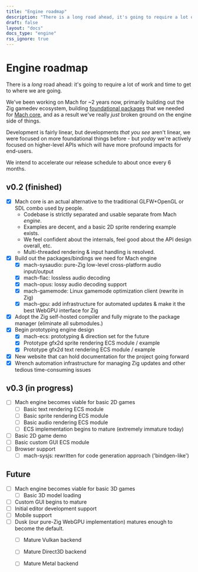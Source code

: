 ```yaml
---
title: "Engine roadmap"
description: "There is a long road ahead, it's going to require a lot of work to get to where we are going. Here's what we're focused on soon and in the future."
draft: false
layout: "docs"
docs_type: "engine"
rss_ignore: true
---
```


# Engine roadmap

There is a _long_ road ahead: it's going to require a lot of work and time to get to where we are going.

We've been working on Mach for ~2 years now, primarily building out the Zig gamedev ecosystem, building [foundational packages](../../pkg) that we needed for [Mach core](../../core), and as a result we've really _just_ broken ground on the engine side of things.

Development is fairly linear, but developments _that you see_ aren't linear, we were focused on more foundational things before - but _yoday_ we're actively focused on higher-level APIs which will have more profound impacts for end-users.

We intend to accelerate our release schedule to about once every 6 months.

## v0.2 (finished)

* [x] Mach core is an actual alternative to the traditional GLFW+OpenGL or SDL combo used by people.
  * Codebase is strictly separated and usable separate from Mach _engine_.
  * Examples are decent, and a basic 2D sprite rendering example exists.
  * We feel confident about the internals, feel good about the API design overall, etc.
  * Multi-threaded rendering & input handling is resolved.
* [x] Build out the packages/bindings we need for Mach engine
  * [x] mach-sysaudio: pure-Zig low-level cross-platform audio input/output
  * [x] mach-flac: lossless audio decoding
  * [x] mach-opus: lossy audio decoding support
  * [x] mach-gamemode: Linux gamemode optimization client (rewrite in Zig)
  * [x] mach-gpu: add infrastructure for automated updates & make it the best WebGPU interface for Zig
* [x] Adopt the Zig self-hosted compiler and fully migrate to the package manager (eliminate all submodules.)
* [x] Begin prototyping engine design
  * [x] mach-ecs: prototyping & direction set for the future
  * [x] Prototype gfx2d sprite rendering ECS module / example
  * [x] Prototype gfx2d text rendering ECS module / example
* [x] New website that can hold documentation for the project going forward
* [x] Wrench automation infrastructure for managing Zig updates and other tedious time-consuming issues

## v0.3 (in progress)

- [ ] Mach engine becomes viable for basic 2D games
  - [ ] Basic text rendering ECS module
  - [ ] Basic sprite rendering ECS module
  - [ ] Basic audio rendering ECS module
  - [ ] ECS implementation begins to mature (extremely immature today)
- [ ] Basic 2D game demo
- [ ] Basic custom GUI ECS module
- [ ] Browser support
  - [ ] mach-sysjs: rewritten for code generation approach ('bindgen-like')

## Future

- [ ] Mach engine becomes viable for basic 3D games
  - [ ] Basic 3D model loading
- [ ] Custom GUI begins to mature
- [ ] Initial editor development support
- [ ] Mobile support
- [ ] Dusk (our pure-Zig WebGPU implementation) matures enough to become the default.
  - [ ] Mature Vulkan backend
  - [ ] Mature Direct3D backend
  - [ ] Mature Metal backend

